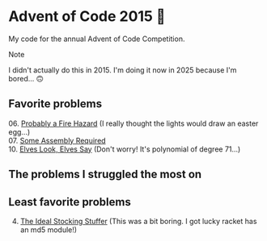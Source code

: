 # Advent of Code 2015 🤶

My code for the annual Advent of Code Competition.

> [!NOTE]
> I didn't actually do this in 2015. I'm doing it now in 2025 because I'm bored... 🙃

## Favorite problems

06\. [Probably a Fire Hazard](https://adventofcode.com/2015/day/6) (I really thought the lights would draw an easter egg...)\
07\. [Some Assembly Required](https://adventofcode.com/2015/day/7)\
10\. [Elves Look, Elves Say](https://adventofcode.com/2015/day/10) (Don't worry! It's polynomial of degree 71...)

## The problems I struggled the most on

## Least favorite problems

4. [The Ideal Stocking Stuffer](https://adventofcode.com/2015/day/4) (This was a bit boring. I got lucky racket has an md5 module!)
